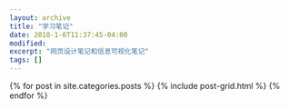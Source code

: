 ```yaml
---
layout: archive
title: "学习笔记"
date: 2018-1-6T11:37:45-04:00
modified:
excerpt: "网页设计笔记和信息可视化笔记"
tags: []
---
```



<div class="tiles">
{% for post in site.categories.posts %}
  {% include post-grid.html %}
{% endfor %}
</div>
